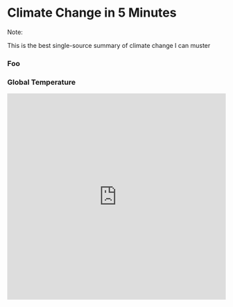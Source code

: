 # Climate Change in 5 Minutes

Note:

This is the best single-source summary of climate change I can muster

### Foo


### Global Temperature


<iframe src="https://datahub.io/core/global-temp/view/0" width="100%" height="475px" frameborder="0"></iframe>
